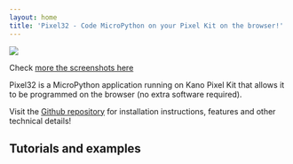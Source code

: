 ```yaml
---
layout: home
title: 'Pixel32 - Code MicroPython on your Pixel Kit on the browser!'
---
```


![](https://i.imgur.com/RbWlvMw.png)

Check [more the screenshots here](https://imgur.com/gallery/EjdN1ls)

Pixel32 is a MicroPython application running on Kano Pixel Kit that allows it to be programmed on the browser (no extra software required).

Visit the [Github repository](https://github.com/murilopolese/kano-pixel-kit-pixel32) for installation instructions, features and other technical details!

## Tutorials and examples

